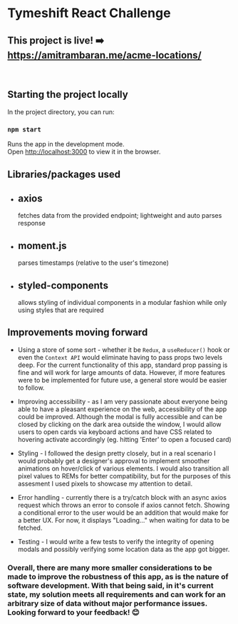 # Tymeshift React Challenge

## This project is live! ➡️ https://amitrambaran.me/acme-locations/

<br>

## Starting the project locally

In the project directory, you can run:

### `npm start`

Runs the app in the development mode.\
Open [http://localhost:3000](http://localhost:3000) to view it in the browser.

## Libraries/packages used

- ## axios
  fetches data from the provided endpoint; lightweight and auto parses response
- ## moment.js
  parses timestamps (relative to the user's timezone)
- ## styled-components
  allows styling of individual components in a modular fashion while only using styles that are required

## Improvements moving forward

- Using a store of some sort - whether it be `Redux`, a `useReducer()` hook or even the `Context API` would eliminate having to pass props two levels deep. For the current functionality of this app, standard prop passing is fine and will work for large amounts of data. However, if more features were to be implemented for future use, a general store would be easier to follow.
  
- Improving accessibility - as I am very passionate about everyone being able to have a pleasant experience on the web, accessibility of the app could be improved. Although the modal is fully accessible and can be closed by clicking on the dark area outside the window, I would allow users to open cards via keyboard actions and have CSS related to hovering activate accordingly (eg. hitting 'Enter' to open a focused card)
  
- Styling - I followed the design pretty closely, but in a real scenario I would probably get a designer's approval to implement smoother animations on hover/click of various elements. I would also transition all pixel values to REMs for better compatibility, but for the purposes of this assesment I used pixels to showcase my attention to detail.
  
- Error handling - currently there is a try/catch block with an async axios request which throws an error to console if axios cannot fetch. Showing a conditional error to the user would be an addition that would make for a better UX. For now, it displays "Loading..." when waiting for data to be fetched.

- Testing - I would write a few tests to verify the integrity of opening modals and possibly verifying some location data as the app got bigger. 

### Overall, there are many more smaller considerations to be made to improve the robustness of this app, as is the nature of software development. With that being said, in it's current state, my solution meets all requirements and can work for an arbitrary size of data without major performance issues. Looking forward to your feedback! 😊
